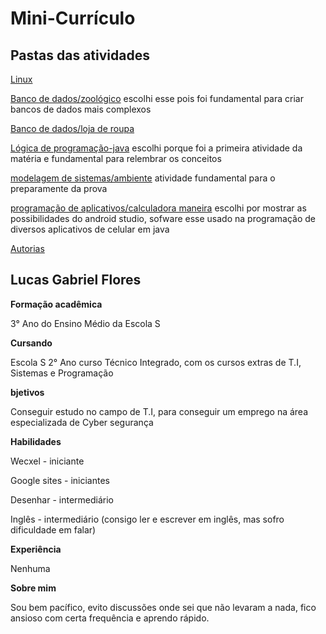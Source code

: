 
# Mini-Currículo

## Pastas das atividades
[Linux](Ferramentas-de-TI/)

[Banco de dados/zoológico](bancoDeDados/zoologico.sql) escolhi esse pois foi fundamental para criar bancos de dados mais complexos

[Banco de dados/loja de roupa](bancoDeDados/lojaDeRoupa.sql)

[Lógica de programação-java](lógica_computacional/) escolhi porque foi a primeira atividade da matéria e fundamental para relembrar os conceitos

[modelagem de sistemas/ambiente](modelagemDeSistemas/xexenia/) atividade fundamental para o preparamente da prova

[programação de aplicativos/calculadora maneira](programacaoDeApp/calculadora%20maneira/calculadoramaneira/) escolhi por mostrar as possibilidades do android studio, sofware esse usado na programação de diversos aplicativos de celular em java

[Autorias](autorias/)

## Lucas Gabriel Flores
<b> Formação acadêmica </b>

3° Ano do Ensino Médio da Escola S

<b>Cursando </b>

Escola S 2° Ano curso Técnico Integrado, com os cursos extras de T.I, Sistemas e Programação

<b>bjetivos </b>

Conseguir estudo no campo de T.I, para conseguir um emprego na área especializada de Cyber segurança

<b>Habilidades </b>

Wecxel - iniciante

Google sites - iniciantes

Desenhar - intermediário

Inglês - intermediário (consigo ler e escrever em inglês, mas sofro dificuldade em falar)

<b>Experiência </b>

Nenhuma

<b>Sobre mim </b>

Sou bem pacífico, evito discussões onde sei que não levaram a nada, fico ansioso com certa frequência e aprendo rápido.
